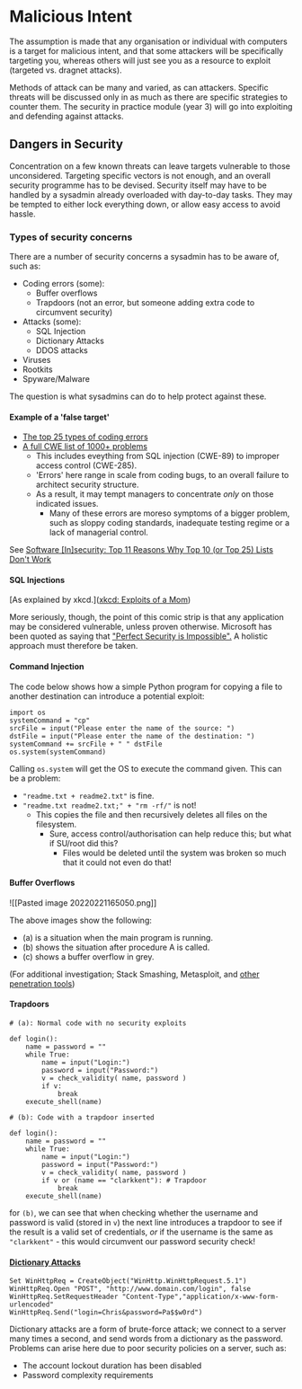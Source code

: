 # Malicious Intent

The assumption is made that any organisation or individual with computers is a target for malicious intent, and that some attackers will be specifically targeting you, whereas others will just see you as a resource to exploit (targeted vs. dragnet attacks).

Methods of attack can be many and varied, as can attackers. Specific threats will be discussed only in as much as there are specific strategies to counter them. The security in practice module (year 3) will go into exploiting and defending against attacks.

## Dangers in Security

Concentration on a few known threats can leave targets vulnerable to those unconsidered. Targeting specific vectors is not enough, and an overall security programme has to be devised. Security itself may have to be handled by a sysadmin already overloaded with day-to-day tasks. They may be tempted to either lock everything down, or allow easy access to avoid hassle.

### Types of security concerns

There are a number of security concerns a sysadmin has to be aware of, such as:
- Coding errors (some):
	- Buffer overflows
	- Trapdoors (not an error, but someone adding extra code to circumvent security)
- Attacks (some):
	- SQL Injection
	- Dictionary Attacks
	- DDOS attacks
- Viruses
- Rootkits
- Spyware/Malware

The question is what sysadmins can do to help protect against these.

#### Example of a 'false target'

- [The top 25 types of coding errors](http://cwe.mitre.org/top25/)
- [A full CWE list of 1000+ problems](http://cwe.mitre.org/data/index.html)
	- This includes eveything from SQL injection (CWE-89) to improper access control (CWE-285).
	- 'Errors' here range in scale from coding bugs, to an overall failure to architect security structure.
	- As a result, it may tempt managers to concentrate *only* on those indicated issues.
		- Many of these errors are moreso symptoms of a bigger problem, such as sloppy coding standards, inadequate testing regime or a lack of managerial control.

See [Software \[In\]security: Top 11 Reasons Why Top 10 \(or Top 25\) Lists Don't Work](http://www.informit.com/articles/article.aspx?p=1322398)

#### SQL Injections
[As explained by xkcd.]([xkcd: Exploits of a Mom](https://xkcd.com/327/))

More seriously, though, the point of this comic strip is that any application may be considered vulnerable, unless proven otherwise. Microsoft has been quoted as saying that ["Perfect Security is Impossible".](http://msdn.microsoft.com/en-us/library/ft0y04t6(vs.71).aspx) A holistic approach must therefore be taken.

#### Command Injection

The code below shows how a simple Python program for copying a file to another destination can introduce a potential exploit:

```
import os
systemCommand = "cp"
srcFile = input("Please enter the name of the source: ")
dstFile = input("Please enter the name of the destination: ")
systemCommand += srcFile + " " dstFile
os.system(systemCommand)
```

Calling `os.system` will get the OS to execute the command given. This can be a problem:
- `"readme.txt + readme2.txt"` is fine.
- `"readme.txt readme2.txt;" + "rm -rf/"` is not!
	- This copies the file and then recursively deletes all files on the filesystem.
		- Sure, access control/authorisation can help reduce this; but what if SU/root did this?
			- Files would be deleted until the system was broken so much that it could not even do that!

#### Buffer Overflows

![[Pasted image 20220221165050.png]]

The above images show the following:
- (a) is a situation when the main program is running.
- (b) shows the situation after procedure A is called.
- (c) shows a buffer overflow in grey.

(For additional investigation; Stack Smashing, Metasploit, and [other penetration tools](https://sectools.org))

#### Trapdoors
```
# (a): Normal code with no security exploits

def login():
	name = password = ""
	while True:
		name = input("Login:")
		password = input("Password:")
		v = check_validity( name, password )
		if v:
			break
	execute_shell(name)

# (b): Code with a trapdoor inserted

def login():
	name = password = ""
	while True:
		name = input("Login:")
		password = input("Password:")
		v = check_validity( name, password )
		if v or (name == "clarkkent"): # Trapdoor
			break
	execute_shell(name)
```

for `(b)`, we can see that when checking whether the username and password is valid (stored in `v`) the next line introduces a trapdoor to see if the result is a valid set of credentials, *or* if the username is the same as `"clarkkent"` - this would circumvent our password security check!

#### [Dictionary Attacks](http://www.sci-tech-today.com/news/Data-Breach-Offers-Lessons-for-CIOs/story.xhtml?story_id=13300EUMKOJ4)

```
Set WinHttpReq = CreateObject("WinHttp.WinHttpRequest.5.1")
WinHttpReq.Open "POST", "http://www.domain.com/login", false
WinHttpReq.SetRequestHeader "Content-Type","application/x-www-form-urlencoded"
WinHttpReq.Send("login=Chris&password=Pa$$w0rd")
```

Dictionary attacks are a form of brute-force attack; we connect to a server many times a second, and send words from a dictionary as the password. Problems can arise here due to poor security policies on a server, such as:
- The account lockout duration has been disabled
- Password complexity requirements